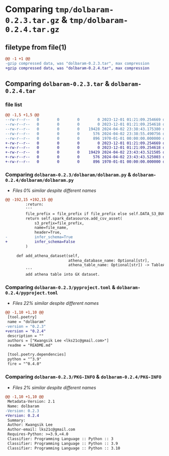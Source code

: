 # Comparing `tmp/dolbaram-0.2.3.tar.gz` & `tmp/dolbaram-0.2.4.tar.gz`

## filetype from file(1)

```diff
@@ -1 +1 @@
-gzip compressed data, was "dolbaram-0.2.3.tar", max compression
+gzip compressed data, was "dolbaram-0.2.4.tar", max compression
```

## Comparing `dolbaram-0.2.3.tar` & `dolbaram-0.2.4.tar`

### file list

```diff
@@ -1,5 +1,5 @@
--rw-r--r--   0        0        0        0 2023-12-01 01:21:09.254669 dolbaram-0.2.3/README.md
--rw-r--r--   0        0        0        0 2023-12-01 01:21:09.254618 dolbaram-0.2.3/dolbaram/__init__.py
--rw-r--r--   0        0        0    19428 2024-04-02 23:38:43.175380 dolbaram-0.2.3/dolbaram/dolbaram.py
--rw-r--r--   0        0        0      576 2024-04-02 23:38:55.490756 dolbaram-0.2.3/pyproject.toml
--rw-r--r--   0        0        0      896 1970-01-01 00:00:00.000000 dolbaram-0.2.3/PKG-INFO
+-rw-r--r--   0        0        0        0 2023-12-01 01:21:09.254669 dolbaram-0.2.4/README.md
+-rw-r--r--   0        0        0        0 2023-12-01 01:21:09.254618 dolbaram-0.2.4/dolbaram/__init__.py
+-rw-r--r--   0        0        0    19429 2024-04-02 23:43:43.521505 dolbaram-0.2.4/dolbaram/dolbaram.py
+-rw-r--r--   0        0        0      576 2024-04-02 23:43:43.525003 dolbaram-0.2.4/pyproject.toml
+-rw-r--r--   0        0        0      896 1970-01-01 00:00:00.000000 dolbaram-0.2.4/PKG-INFO
```

### Comparing `dolbaram-0.2.3/dolbaram/dolbaram.py` & `dolbaram-0.2.4/dolbaram/dolbaram.py`

 * *Files 0% similar despite different names*

```diff
@@ -192,15 +192,15 @@
         :return:
         '''
         file_prefix = file_prefix if file_prefix else self.DATA_S3_BUCKET_PREFIX
         return self.spark_datasource.add_csv_asset(
             s3_prefix=file_prefix,
             name=file_name,
             header=True,
-            infer_schema=True
+            infer_schema=False
         )
 
     def add_athena_dataset(self,
                            athena_database_name: Optional[str],
                            athena_table_name: Optional[str]) -> TableAsset:
         '''
         add athena table into GX dataset.
```

### Comparing `dolbaram-0.2.3/pyproject.toml` & `dolbaram-0.2.4/pyproject.toml`

 * *Files 22% similar despite different names*

```diff
@@ -1,10 +1,10 @@
 [tool.poetry]
 name = "dolbaram"
-version = "0.2.3"
+version = "0.2.4"
 description = ""
 authors = ["Kwangsik Lee <lks21c@gmail.com>"]
 readme = "README.md"
 
 [tool.poetry.dependencies]
 python = "^3.9"
 fire = "^0.4.0"
```

### Comparing `dolbaram-0.2.3/PKG-INFO` & `dolbaram-0.2.4/PKG-INFO`

 * *Files 2% similar despite different names*

```diff
@@ -1,10 +1,10 @@
 Metadata-Version: 2.1
 Name: dolbaram
-Version: 0.2.3
+Version: 0.2.4
 Summary: 
 Author: Kwangsik Lee
 Author-email: lks21c@gmail.com
 Requires-Python: >=3.9,<4.0
 Classifier: Programming Language :: Python :: 3
 Classifier: Programming Language :: Python :: 3.9
 Classifier: Programming Language :: Python :: 3.10
```

